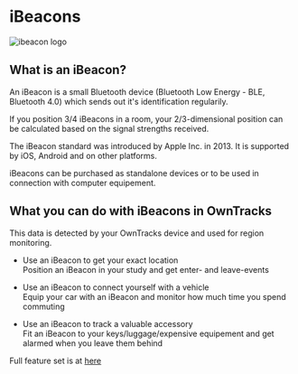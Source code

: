 # iBeacons

![ibeacon logo](/images/ibeacon.png)

## What is an iBeacon?

An iBeacon is a small Bluetooth device (Bluetooth Low Energy - BLE, Bluetooth 4.0) which sends out it's identification regularily.

If you position 3/4 iBeacons in a room, your 2/3-dimensional position can be calculated based on the signal strengths received.

The iBeacon standard was introduced by Apple Inc. in 2013. It is supported
by iOS, Android and on other platforms.

iBeacons can be purchased as standalone devices or to be used in connection with computer equipement.

## What you can do with iBeacons in OwnTracks

This data is detected by your OwnTracks device and used for region monitoring.

* Use an iBeacon to get your exact location  
Position an iBeacon in your study and get enter- and leave-events

* Use an iBeacon to connect yourself with a vehicle  
Equip your car with an iBeacon and monitor how much time you spend commuting

* Use an iBeacon to track a valuable accessory  
Fit an iBeacon to your keys/luggage/expensive equipement and get alarmed when you leave them behind

Full feature set is at [here](../features/beacons.md)

